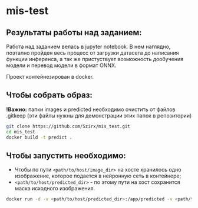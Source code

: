 # mis-test

## Результаты работы над заданием:
Работа над заданием велась в jupyter notebook. В нем наглядно, поэтапно пройден весь процесс от загрузки датасета до написания функции инференса, а так же пристуствует возможность дообучения модели и перевод модели в формат ONNX.

Проект контейнезирован в docker.

## Чтобы собрать образ: 
**!Важно:** папки images и predicted необходимо очистить от файлов .gitkeep (эти файлы нужны для демонстрации этих папок в репозитории)
```bash
git clone https://github.com/Szirx/mis_test.git
cd mis_test
docker build -t predict .
```
## Чтобы запустить необходимо:
- Чтобы по пути `<path/to/host/image_dir>` на хосте хранилось одно изображение, которое подается в нейронную сеть в контейнере;
- `<path/to/host/predicted_dir>` - по этому пути на хост сохранится маска исходного изображения. 
```bash
docker run -d -v <path/to/host/predicted_dir>:/app/predicted -v <path/to/host/image_dir>:/app/images <docker image-id>
```

 
